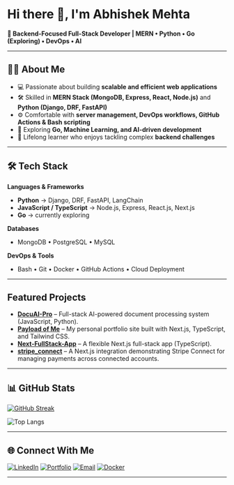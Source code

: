 # Hi there 👋, I'm Abhishek Mehta  

**🚀 Backend-Focused Full-Stack Developer | MERN • Python • Go (Exploring) • DevOps • AI**

---

## 👨‍💻 About Me  
- 💻 Passionate about building **scalable and efficient web applications**  
- 🛠 Skilled in **MERN Stack (MongoDB, Express, React, Node.js)** and **Python (Django, DRF, FastAPI)**  
- ⚙️ Comfortable with **server management, DevOps workflows, GitHub Actions & Bash scripting**  
- 🧠 Exploring **Go, Machine Learning, and AI-driven development**  
- 🌱 Lifelong learner who enjoys tackling complex **backend challenges**  

---

## 🛠 Tech Stack  

**Languages & Frameworks**  
- **Python** → Django, DRF, FastAPI, LangChain  
- **JavaScript / TypeScript** → Node.js, Express, React.js, Next.js  
- **Go** → currently exploring  

**Databases**  
- MongoDB • PostgreSQL • MySQL  

**DevOps & Tools**  
- Bash • Git • Docker • GitHub Actions • Cloud Deployment  

---
##  Featured Projects

- **[DocuAI-Pro](https://github.com/abhishek-mehta-dev/DocuAI-Pro)** – Full-stack AI-powered document processing system (JavaScript, Python).
- **[Payload of Me](https://github.com/abhishek-mehta-dev/payload-of-me)** – My personal portfolio site built with Next.js, TypeScript, and Tailwind CSS.
- **[Next-FullStack-App](https://github.com/abhishek-mehta-dev/Next-FullStack-App)** – A flexible Next.js full-stack app (TypeScript).
- **[stripe_connect](https://github.com/abhishek-mehta-dev/stripe_connect)** – A Next.js integration demonstrating Stripe Connect for managing payments across connected accounts.

---

## 📊 GitHub Stats  

[![GitHub Streak](https://streak-stats.demolab.com?user=abhishek-mehta-dev&theme=radical)](https://streak-stats.demolab.com)

![Top Langs](https://github-readme-stats.vercel.app/api/top-langs/?username=abhishek-mehta-dev&layout=compact&theme=radical)  

---

## 🌐 Connect With Me  

[![LinkedIn](https://img.shields.io/badge/LinkedIn-0A66C2?style=for-the-badge&logo=linkedin&logoColor=white)](https://www.linkedin.com/in/abhishek-mehta-0724ab256/)  [![Portfolio](https://img.shields.io/badge/Portfolio-000000?style=for-the-badge&logo=firefox&logoColor=white)](https://abhishek-mehta-dev.vercel.app/) [![Email](https://img.shields.io/badge/Email-D14836?style=for-the-badge&logo=gmail&logoColor=white)](mailto:mehtaabhishek.dev@gmail.com) [![Docker](https://img.shields.io/badge/Docker-2496ED?style=for-the-badge&logo=docker&logoColor=white)](https://hub.docker.com/u/abhishekmehtadev/)  
 
 


---
